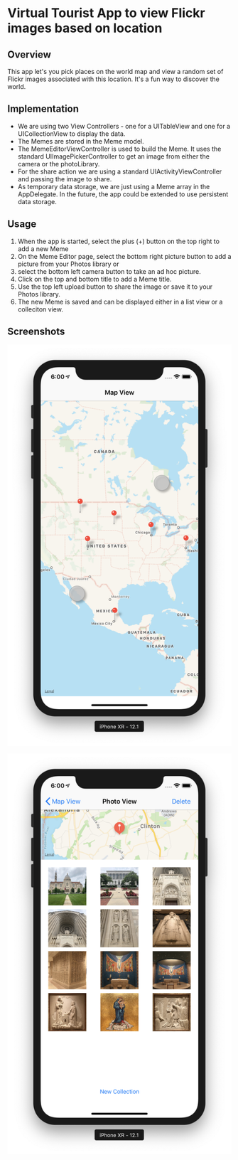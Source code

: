 # Virtual Tourist App to view Flickr images based on location
## Overview
This app let's you pick places on the world map and view a random set of Flickr images associated with this location. It's a fun way to discover the world.


## Implementation
* We are using two View Controllers - one for a UITableView and one for a UICollectionView to display the data.
* The Memes are stored in the Meme model.
* The MemeEditorViewController is used to build the Meme. It uses the standard UIImagePickerController to get an image from either the camera or the photoLibrary.
* For the share action we are using a standard UIActivityViewController and passing the image to share.
* As temporary data storage, we are just using a Meme array in the AppDelegate. In the future, the app could be extended to use persistent data storage.

## Usage
1. When the app is started, select the plus (+) button on the top right to add a new Meme
2. On the Meme Editor page, select the bottom right picture button to add a picture from your Photos library or
3. select the bottom left camera button to take an ad hoc picture.
4. Click on the top and bottom title to add a Meme title.
5. Use the top left upload button to share the image or save it to your Photos library.
6. The new Meme is saved and can be displayed either in a list view or a colleciton view.

## Screenshots
![Virtual Tourist 1](screenshots/virtual-tourist-ss-1.png?raw=true "Virtual Tourist 1")

![Virtual Tourist 2](screenshots/virtual-tourist-ss-2.png?raw=true "Virtual Tourist 1")
